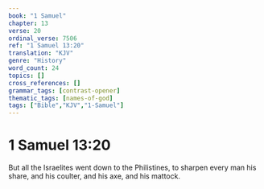 ```yaml
---
book: "1 Samuel"
chapter: 13
verse: 20
ordinal_verse: 7506
ref: "1 Samuel 13:20"
translation: "KJV"
genre: "History"
word_count: 24
topics: []
cross_references: []
grammar_tags: [contrast-opener]
thematic_tags: [names-of-god]
tags: ["Bible","KJV","1-Samuel"]
---
```


# 1 Samuel 13:20

But all the Israelites went down to the Philistines, to sharpen every man his share, and his coulter, and his axe, and his mattock.
